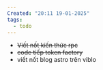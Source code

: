 ```yaml
---
Created: "20:11 19-01-2025"
tags:
  - todo
---
```

- ~~Viết nốt kiến thức rpc~~ 
- ~~code tiếp token factory~~
- viết nốt blog astro trên viblo
